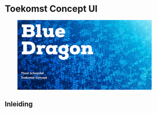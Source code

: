 # Toekomst Concept UI

<figure><img src="../.gitbook/assets/vaktoekomstconcept.png" alt=""><figcaption></figcaption></figure>

## Inleiding

